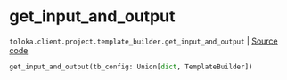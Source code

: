 # get_input_and_output
`toloka.client.project.template_builder.get_input_and_output` | [Source code](https://github.com/Toloka/toloka-kit/blob/v0.1.24/src/client/project/template_builder/__init__.py#L229)

```python
get_input_and_output(tb_config: Union[dict, TemplateBuilder])
```

